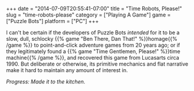 +++
date = "2014-07-09T20:55:41-07:00"
title = "Time Robots, Please!"
slug = "time-robots-please"
category = ["Playing A Game"]
game = ["Puzzle Bots"]
platform = ["PC"]
+++

I can't be certain if the developers of Puzzle Bots <i>intended</i> for it to be a slow, dull, schlocky {{% game "Ben There, Dan That!" %}}homage{{% /game %}} to point-and-click adventure games from 20 years ago; or if they legitimately found a {{% game "Time Gentlemen, Please!" %}}time machine{{% /game %}}, and recovered this game from Lucasarts circa 1990.  But deliberate or otherwise, its primitive mechanics and flat narrative make it hard to maintain any amount of interest in.

<i>Progress: Made it to the kitchen.</i>
